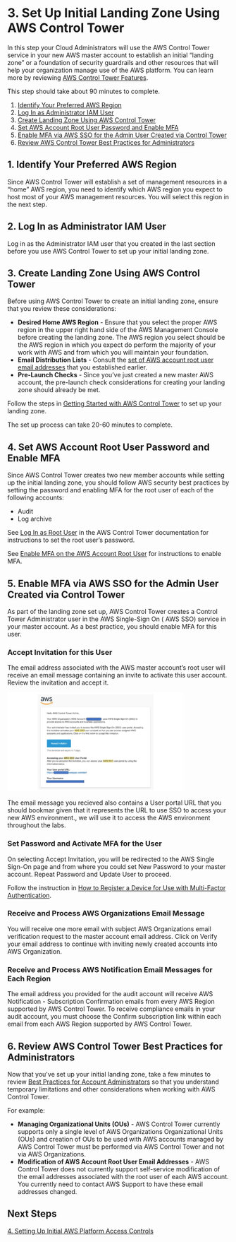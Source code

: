 # 3. Set Up Initial Landing Zone Using AWS Control Tower

In this step your Cloud Administrators will use the AWS Control Tower service in your new AWS master account to establish an initial “landing zone” or a foundation of security guardrails and other resources that will help your organization manage use of the AWS platform. You can learn more by reviewing [AWS Control Tower Features](https://aws.amazon.com/controltower/features/).

This step should take about 90 minutes to complete.

1. [Identify Your Preferred AWS Region](#1-identify-your-preferred-aws-region)
2. [Log In as Administrator IAM User](#2-log-in-as-administrator-iam-user)
3. [Create Landing Zone Using AWS Control Tower](#3-create-landing-zone-using-aws-control-tower)
4. [Set AWS Account Root User Password and Enable MFA](#4-set-aws-account-root-user-password-and-enable-mfa)
5. [Enable MFA via AWS SSO for the Admin User Created via Control Tower](#5-enable-mfa-via-aws-sso-for-the-admin-user-created-via-control-tower)
6. [Review AWS Control Tower Best Practices for Administrators](#6-review-aws-control-tower-best-practices-for-administrators)

## 1. Identify Your Preferred AWS Region

Since AWS Control Tower will establish a set of management resources in a “home” AWS region, you need to identify which AWS region you expect to host most of your AWS management resources. You will select this region in the next step.

## 2. Log In as Administrator IAM User

Log in as the Administrator IAM user that you created in the last section before you use AWS Control Tower to set up your initial landing zone.

## 3. Create Landing Zone Using AWS Control Tower

Before using AWS Control Tower to create an initial landing zone, ensure that you review these considerations:

* **Desired Home AWS Region** - Ensure that you select the proper AWS region in the upper right hand side of the AWS Management Console before creating the landing zone. The AWS region you select should be the AWS region in which you expect do perform the majority of your work with AWS and from which you will maintain your foundation.
* **Email Distribution Lists** - Consult the [set of AWS account root user email addresses](2-2-create-master-aws-account.md#1-prepare-email-distribution-lists-for-new-aws-accounts) that you established earlier.
* **Pre-Launch Checks** - Since you’ve just created a new master AWS account, the pre-launch check considerations for creating your landing zone should already be met.

Follow the steps in [Getting Started with AWS Control Tower](https://docs.aws.amazon.com/controltower/latest/userguide/getting-started-with-control-tower.html) to set up your landing zone. 

The set up process can take 20-60 minutes to complete.

## 4. Set AWS Account Root User Password and Enable MFA

Since AWS Control Tower creates two new member accounts while setting up the initial landing zone, you should follow AWS security best practices by setting the password and enabling MFA for the root user of each of the following accounts:

* Audit
* Log archive

See [Log In as Root User](https://docs.aws.amazon.com/controltower/latest/userguide/best-practices.html#root-login) in the AWS Control Tower documentation for instructions to set the root user’s password.

See [Enable MFA on the AWS Account Root User](https://docs.aws.amazon.com/IAM/latest/UserGuide/id_root-user.html#id_root-user_manage_mfa) for instructions to enable MFA.

## 5. Enable MFA via AWS SSO for the Admin User Created via Control Tower

As part of the landing zone set up, AWS Control Tower creates a Control Tower Administrator user in the AWS Single-Sign On ( AWS SSO) service in your master account.  As a best practice, you should enable MFA for this user.

### Accept Invitation for this User

The email address associated with the AWS master account’s root user will receive an email message containing an invite to activate this user account.  Review the invitation and accept it.

<img src="../images/accept-aws-sso-invitation.png" alt="Accept SSO Invitation" width="400"/>

The email message you recieved also contains a User portal URL that you should bookmar given that it represents the URL to use SSO to access your new AWS environment., we will use it to access the AWS environment throughout the labs.

### Set Password and Activate MFA for the User

On selecting Accept Invitation, you will be redirected to the AWS Single Sign-On page and from where you could set New Password to your master account. Repeat Password and Update User to proceed.

Follow the instruction in [How to Register a Device for Use with Multi-Factor Authentication](https://docs.aws.amazon.com/singlesignon/latest/userguide/user-device-registration.html).

### Receive and Process AWS Organizations Email Message

You will receive one more email with subject AWS Organizations email verification request to the master account email address. Click on Verify your email address to continue with inviting newly created accounts into AWS Organization.

### Receive and Process AWS Notification Email Messages for Each Region

The email address you provided for the audit account will receive AWS Notification - Subscription Confirmation emails from every AWS Region supported by AWS Control Tower. To receive compliance emails in your audit account, you must choose the Confirm subscription link within each email from each AWS Region supported by AWS Control Tower.

## 6. Review AWS Control Tower Best Practices for Administrators

Now that you've set up your initial landing zone, take a few minutes to review [Best Practices for Account Administrators](https://docs.aws.amazon.com/controltower/latest/userguide/best-practices.html#tips-for-admin-maint) so that you understand temporary limitations and other considerations when working with AWS Control Tower.

For example:

* **Managing Organizational Units (OUs)** - AWS Control Tower currently supports only a single level of AWS Organizations Organizational Units (OUs) and creation of OUs to be used with AWS accounts managed by AWS Control Tower must be performed via AWS Control Tower and not via AWS Organizations.
* **Modification of AWS Account Root User Email Addresses** - AWS Control Tower does not currently support self-service modification of the email addresses associated with the root user of each AWS account.  You currently need to contact AWS Support to have these email addresses changed.

 ## Next Steps
[4. Setting Up Initial AWS Platform Access Controls](2-4-set-up-aws-platform-access-controls.md)
